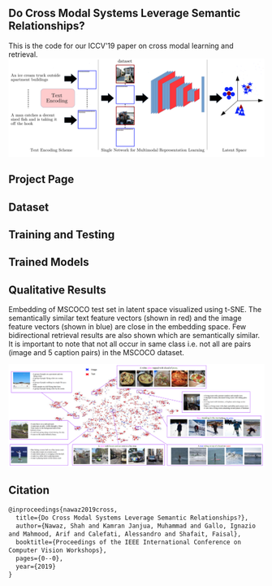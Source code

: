## Do Cross Modal Systems Leverage Semantic Relationships?
This is the code for our ICCV'19 paper on cross modal learning and retrieval.
<img src="imgs/architecture.png"/>

## Project Page

## Dataset

## Training and Testing

## Trained Models

## Qualitative Results
Embedding of MSCOCO test set in latent space visualized using t-SNE. The semantically similar text feature vectors (shown in red) and the image feature vectors (shown in blue) are close in the embedding space. Few bidirectional retrieval results are also shown which are semantically similar. It is important to note that not all occur in same class i.e. not all are pairs (image and 5 caption pairs) in the MSCOCO dataset.

<img src="imgs/in_the_wild.png"/>

## Citation
```
@inproceedings{nawaz2019cross,
  title={Do Cross Modal Systems Leverage Semantic Relationships?},
  author={Nawaz, Shah and Kamran Janjua, Muhammad and Gallo, Ignazio and Mahmood, Arif and Calefati, Alessandro and Shafait, Faisal},
  booktitle={Proceedings of the IEEE International Conference on Computer Vision Workshops},
  pages={0--0},
  year={2019}
}
```
